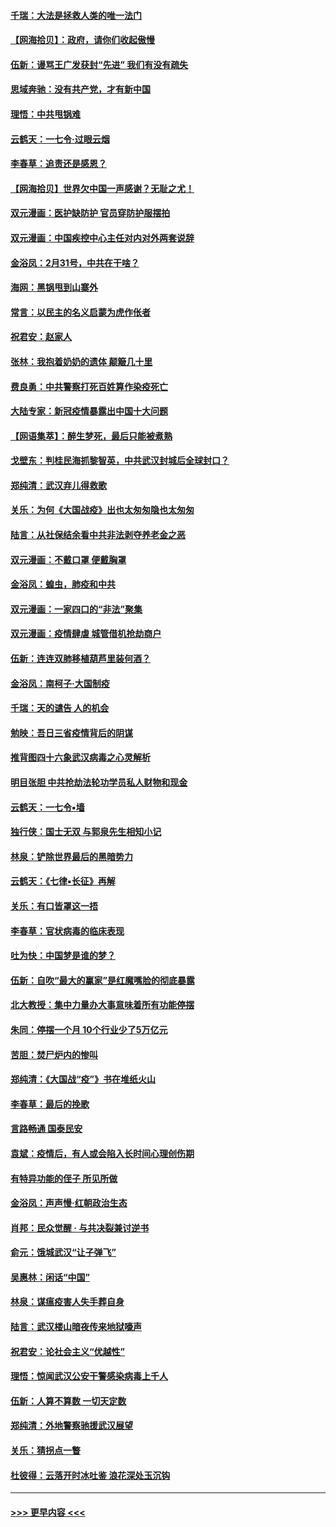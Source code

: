 #### [千瑞：大法是拯救人类的唯一法门](../pages/nsc993/n11927637.md?t=03100702) 
#### [【网海拾贝】：政府，请你们收起傲慢](../pages/nsc993/n11926932.md?t=03100702) 
#### [伍新：谩骂王广发获封“先进” 我们有没有疏失](../pages/nsc993/n11926101.md?t=03100702) 
#### [思域奔驰：没有共产党，才有新中国](../pages/nsc993/n11926058.md?t=03100702) 
#### [理悟：中共甩锅难](../pages/nsc993/n11925355.md?t=03100702) 
#### [云鹤天：一七令·过眼云烟](../pages/nsc993/n11925284.md?t=03100702) 
#### [李春草：追责还是感恩？](../pages/nsc993/n11925274.md?t=03100702) 
#### [【网海拾贝】世界欠中国一声感谢？无耻之尤！](../pages/nsc993/n11925239.md?t=03100702) 
#### [双元漫画：医护缺防护 官员穿防护服摆拍](../pages/nsc993/n11923899.md?t=03100702) 
#### [双元漫画：中国疾控中心主任对内对外两套说辞](../pages/nsc993/n11921994.md?t=03100702) 
#### [金浴凤：2月31号，中共在干啥？](../pages/nsc993/n11922706.md?t=03100702) 
#### [海网：黑锅甩到山寨外](../pages/nsc993/n11922688.md?t=03100702) 
#### [常言：以民主的名义启蒙为虎作伥者](../pages/nsc993/n11922217.md?t=03100702) 
#### [祝君安：赵家人](../pages/nsc993/n11922209.md?t=03100702) 
#### [张林：我抱着奶奶的遗体 颠簸几十里](../pages/nsc993/n11920945.md?t=03100702) 
#### [费良勇：中共警察打死百姓算作染疫死亡](../pages/nsc993/n11919264.md?t=03100702) 
#### [大陆专家：新冠疫情暴露出中国十大问题](../pages/nsc993/n11919187.md?t=03100702) 
#### [【网语集萃】：醉生梦死，最后只能被煮熟](../pages/nsc993/n11918994.md?t=03100702) 
#### [戈壁东：判桂民海抓黎智英，中共武汉封城后全球封口？](../pages/nsc993/n11917982.md?t=03100702) 
#### [郑纯清：武汉弃儿得救歌](../pages/nsc993/n11917881.md?t=03100702) 
#### [关乐：为何《大国战疫》出也太匆匆隐也太匆匆](../pages/nsc993/n11917792.md?t=03100702) 
#### [陆言：从社保结余看中共非法剥夺养老金之恶](../pages/nsc993/n11917084.md?t=03100702) 
#### [双元漫画：不戴口罩 便戴胸罩](../pages/nsc993/n11916447.md?t=03100702) 
#### [金浴凤：蝗虫，肺疫和中共](../pages/nsc993/n11916904.md?t=03100702) 
#### [双元漫画：一家四口的“非法”聚集](../pages/nsc993/n11916378.md?t=03100702) 
#### [双元漫画：疫情肆虐 城管借机抢劫商户](../pages/nsc993/n11916310.md?t=03100702) 
#### [伍新：连连双肺移植葫芦里装何酒？](../pages/nsc993/n11913667.md?t=03100702) 
#### [金浴凤：南柯子·大国制疫](../pages/nsc993/n11913657.md?t=03100702) 
#### [千瑞：天的谴告  人的机会](../pages/nsc993/n11913309.md?t=03100702) 
#### [勉映：吾日三省疫情背后的阴谋](../pages/nsc993/n11913079.md?t=03100702) 
#### [推背图四十六象武汉病毒之心灵解析](../pages/nsc993/n11911761.md?t=03100702) 
#### [明目张胆 中共抢劫法轮功学员私人财物和现金](../pages/nsc993/n11910262.md?t=03100702) 
#### [云鹤天：一七令▪墙](../pages/nsc993/n11910627.md?t=03100702) 
#### [独行侠：国士无双 与郭泉先生相知小记](../pages/nsc993/n11910613.md?t=03100702) 
#### [林泉：铲除世界最后的黑暗势力](../pages/nsc993/n11909320.md?t=03100702) 
#### [云鹤天：《七律▪长征》再解](../pages/nsc993/n11909327.md?t=03100702) 
#### [关乐：有口皆罩这一捂](../pages/nsc993/n11908393.md?t=03100702) 
#### [李春草：官状病毒的临床表现](../pages/nsc993/n11908339.md?t=03100702) 
#### [吐为快：中国梦是谁的梦？](../pages/nsc993/n11906564.md?t=03100702) 
#### [伍新：自吹“最大的赢家”是红魔嘴脸的彻底暴露](../pages/nsc993/n11906407.md?t=03100702) 
#### [北大教授：集中力量办大事意味着所有功能停摆](../pages/nsc993/n11904800.md?t=03100702) 
#### [朱同：停摆一个月 10个行业少了5万亿元](../pages/nsc993/n11904498.md?t=03100702) 
#### [苦胆：焚尸炉内的惨叫](../pages/nsc993/n11904479.md?t=03100702) 
#### [郑纯清：《大国战“疫”》书在堆纸火山](../pages/nsc993/n11904450.md?t=03100702) 
#### [李春草：最后的挽歌](../pages/nsc993/n11904441.md?t=03100702) 
#### [言路畅通 国泰民安](../pages/nsc993/n11904222.md?t=03100702) 
#### [袁斌：疫情后，有人或会陷入长时间心理创伤期](../pages/nsc993/n11901514.md?t=03100702) 
#### [有特异功能的侄子 所见所做](../pages/nsc993/n11901154.md?t=03100702) 
#### [金浴凤：声声慢‧红朝政治生态](../pages/nsc993/n11899553.md?t=03100702) 
#### [肖邦：民众觉醒 · 与共决裂兼讨逆书](../pages/nsc993/n11898435.md?t=03100702) 
#### [俞元：饿城武汉“让子弹飞”](../pages/nsc993/n11898344.md?t=03100702) 
#### [吴惠林：闲话“中国”](../pages/nsc993/n11898182.md?t=03100702) 
#### [林泉：谋瘟疫害人失手葬自身](../pages/nsc993/n11897892.md?t=03100702) 
#### [陆言：武汉楼山暗夜传来地狱嚎声](../pages/nsc993/n11897033.md?t=03100702) 
#### [祝君安：论社会主义“优越性”](../pages/nsc993/n11897005.md?t=03100702) 
#### [理悟：惊闻武汉公安干警感染病毒上千人](../pages/nsc993/n11896947.md?t=03100702) 
#### [伍新：人算不算数 一切天定数](../pages/nsc993/n11893372.md?t=03100702) 
#### [郑纯清：外地警察驰援武汉展望](../pages/nsc993/n11893115.md?t=03100702) 
#### [关乐：猜拐点一瞥](../pages/nsc993/n11893020.md?t=03100702) 
#### [杜彼得：云落开时冰吐鉴 浪花深处玉沉钩](../pages/nsc993/n11892107.md?t=03100702) 

----
#### [ >>> 更早内容 <<< ](../indexes/nsc993-earlier.md)
